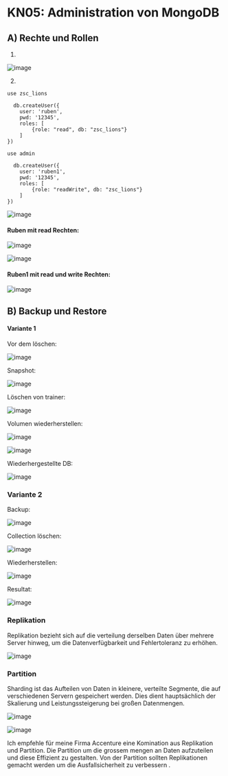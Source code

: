 # KN05: Administration von MongoDB
## A) Rechte und Rollen
  1. 
![image](https://github.com/Rubenizz/m165/assets/112400838/2b87b68d-5585-496b-9883-bdb24176b424)

  2.
```
use zsc_lions

  db.createUser({
    user: 'ruben',
    pwd: '12345',
    roles: [
        {role: "read", db: "zsc_lions"}
    ]
})

```
```
use admin

  db.createUser({
    user: 'ruben1',
    pwd: '12345',
    roles: [
        {role: "readWrite", db: "zsc_lions"}
    ]
})

```
![image](https://github.com/Rubenizz/m165/assets/112400838/60b00bb7-2368-45b6-866d-70ef3718e9a0)


#### Ruben mit read Rechten:
![image](https://github.com/Rubenizz/m165/assets/112400838/0ec7bf2e-04c5-45fc-9e3f-d7a087f884be)

![image](https://github.com/Rubenizz/m165/assets/112400838/ed79da4a-1329-4115-9a63-749825cd675f)

#### Ruben1 mit read und write Rechten:

![image](https://github.com/Rubenizz/m165/assets/112400838/45ba5b1a-0aac-4d55-b5af-622272a40d90)

## B) Backup und Restore 
#### Variante 1
Vor dem löschen:

![image](https://github.com/Rubenizz/m165/assets/112400838/4169452f-bf00-40b5-948b-a3a83787ee27)

Snapshot:

![image](https://github.com/Rubenizz/m165/assets/112400838/dac4f13f-7251-43e1-9d92-c4380acc0edd)

Löschen von trainer:

![image](https://github.com/Rubenizz/m165/assets/112400838/477f40a6-3347-4d19-b0e3-e777097afc8d)

Volumen wiederherstellen:

![image](https://github.com/Rubenizz/m165/assets/112400838/a0991283-7eb8-4342-9173-23f7ef67a7af)

![image](https://github.com/Rubenizz/m165/assets/112400838/5ed00c1e-8331-48d6-bd2c-7264f34f1bb6)

Wiederhergestellte DB:

![image](https://github.com/Rubenizz/m165/assets/112400838/fe431f23-4467-46aa-a142-13b9a81572a1)

### Variante 2

Backup:

![image](https://github.com/Rubenizz/m165/assets/112400838/53547100-be6a-4927-98f7-a0be22abab45)

Collection löschen: 

![image](https://github.com/Rubenizz/m165/assets/112400838/884a506e-7712-4c08-85be-26c1773379b6)

Wiederherstellen:

![image](https://github.com/Rubenizz/m165/assets/112400838/25e71914-4dac-4c62-8f4b-bc99d43c3ef0)

Resultat:

![image](https://github.com/Rubenizz/m165/assets/112400838/c56e79e1-8a67-4562-b1ff-05a900bec6e3)

### Replikation
 Replikation bezieht sich auf die verteilung derselben Daten über mehrere Server hinweg, um die Datenverfügbarkeit und Fehlertoleranz zu erhöhen. 

![image](https://github.com/Rubenizz/m165/assets/112400838/f02797e5-8e1e-40f5-8bea-3eab2e7fd028)


### Partition 
Sharding ist das Aufteilen von Daten in kleinere, verteilte Segmente, die auf verschiedenen Servern gespeichert werden. Dies dient hauptsächlich der Skalierung und Leistungssteigerung bei großen Datenmengen.

![image](https://github.com/Rubenizz/m165/assets/112400838/2db002c6-6a6a-44c4-a2d5-b421b12c7f9d)

![image](https://github.com/Rubenizz/m165/assets/112400838/693a3244-09a8-45cb-9528-5d4a6c70fe19)

Ich empfehle für meine Firma Accenture eine Komination aus Replikation und Partition. Die Partition um die grossem mengen an Daten aufzuteilen und diese Effizient zu gestalten. Von der Partition sollten Replikationen gemacht werden um die Ausfallsicherheit zu verbessern .
